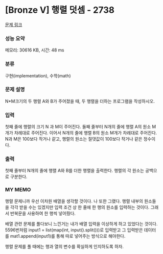 # [Bronze V] 행렬 덧셈 - 2738 

[문제 링크](https://www.acmicpc.net/problem/2738) 

### 성능 요약

메모리: 30616 KB, 시간: 48 ms

### 분류

구현(implementation), 수학(math)

### 문제 설명

<p>N*M크기의 두 행렬 A와 B가 주어졌을 때, 두 행렬을 더하는 프로그램을 작성하시오.</p>

### 입력 

 <p>첫째 줄에 행렬의 크기 N 과 M이 주어진다. 둘째 줄부터 N개의 줄에 행렬 A의 원소 M개가 차례대로 주어진다. 이어서 N개의 줄에 행렬 B의 원소 M개가 차례대로 주어진다. N과 M은 100보다 작거나 같고, 행렬의 원소는 절댓값이 100보다 작거나 같은 정수이다.</p>

### 출력 

 <p>첫째 줄부터 N개의 줄에 행렬 A와 B를 더한 행렬을 출력한다. 행렬의 각 원소는 공백으로 구분한다.</p>

### MY MEMO

 <p>행렬 문제니까 우선 이차원 배열을 생각할 것이다. 나 또한 그랬다. 행렬 내부의 원소들을 각각 받을 수는 있겠지만 입력 조건 상 한 줄에 한 행의 원소를 입력하는 것이다. 그래서 반복문을 사용하여 한 행씩 넣어줬다.</p>
 <p>배열 관련 문제를 풀다보니 느낀거는 내가 배열 입력을 이상하게 하고 있었다는 것이다. 5596번처럼 input1 = list(map(int, input().split()))로 입력받고 그 입력받은 데이터를 mat1.append(input1)를 통해 따로 넣어주는 방식으로 해야한다. </p>
 <p>행렬 문제를 풀 때에는 행과 열의 변수를 확실하게 인지하도록 하자.</p>

